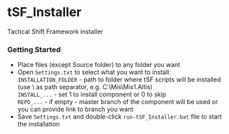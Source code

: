 # tSF_Installer
Tactical Shift Framework installer

### Getting Started
- Place files (except Source folder) to any folder you want
- Open `Settings.txt` to select what you want to install:
<br />`INSTALLATION_FOLDER` - path to folder where tSF scripts will be installed (use \\ as path separator, e.g. C:\\Mis\\Mis1.Altis)
<br />`INSTALL_...` - set 1 to install component or 0 to skip
<br />`REPO_...` - if empty - master branch of the component will be used or you can provide link to branch you want
- Save `Settings.txt` and double-click `run-tSF_Installer.bat` file to start the installation
